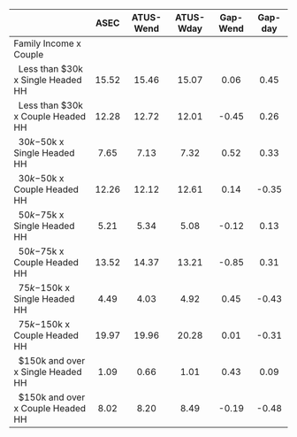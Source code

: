 
|                      |         ASEC |    ATUS-Wend |    ATUS-Wday |     Gap-Wend |      Gap-day |
| -------------------- | :----------: | :----------: | :----------: | :----------: | :----------: |
| Family Income x Couple |              |              |              |              |              |
| &nbsp;&nbsp;Less than $30k x Single Headed HH |        15.52 |        15.46 |        15.07 |         0.06 |         0.45 |
| &nbsp;&nbsp;Less than $30k x Couple Headed HH |        12.28 |        12.72 |        12.01 |        -0.45 |         0.26 |
| &nbsp;&nbsp;$30k-$50k x Single Headed HH |         7.65 |         7.13 |         7.32 |         0.52 |         0.33 |
| &nbsp;&nbsp;$30k-$50k x Couple Headed HH |        12.26 |        12.12 |        12.61 |         0.14 |        -0.35 |
| &nbsp;&nbsp;$50k-$75k x Single Headed HH |         5.21 |         5.34 |         5.08 |        -0.12 |         0.13 |
| &nbsp;&nbsp;$50k-$75k x Couple Headed HH |        13.52 |        14.37 |        13.21 |        -0.85 |         0.31 |
| &nbsp;&nbsp;$75k-$150k x Single Headed HH |         4.49 |         4.03 |         4.92 |         0.45 |        -0.43 |
| &nbsp;&nbsp;$75k-$150k x Couple Headed HH |        19.97 |        19.96 |        20.28 |         0.01 |        -0.31 |
| &nbsp;&nbsp;$150k and over x Single Headed HH |         1.09 |         0.66 |         1.01 |         0.43 |         0.09 |
| &nbsp;&nbsp;$150k and over x Couple Headed HH |         8.02 |         8.20 |         8.49 |        -0.19 |        -0.48 |

